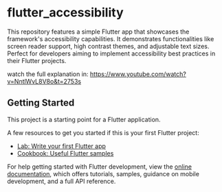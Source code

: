 # flutter_accessibility

This repository features a simple Flutter app that showcases the framework's accessibility capabilities. It demonstrates functionalities like screen reader support, high contrast themes, and adjustable text sizes. Perfect for developers aiming to implement accessibility best practices in their Flutter projects.

watch the full explanation in:
https://www.youtube.com/watch?v=NntlWvL8V8o&t=2753s

## Getting Started

This project is a starting point for a Flutter application.

A few resources to get you started if this is your first Flutter project:

- [Lab: Write your first Flutter app](https://docs.flutter.dev/get-started/codelab)
- [Cookbook: Useful Flutter samples](https://docs.flutter.dev/cookbook)

For help getting started with Flutter development, view the
[online documentation](https://docs.flutter.dev/), which offers tutorials,
samples, guidance on mobile development, and a full API reference.
